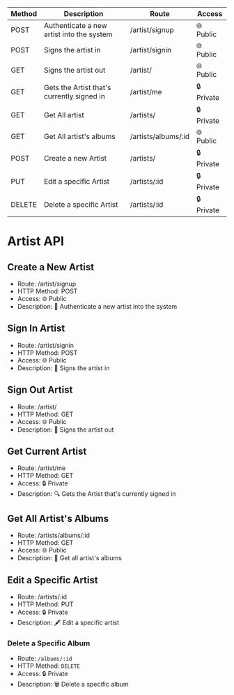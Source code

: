 
| Method | Description | Route | Access |
| ------ | ----------- | ----- | ------ |
| POST | Authenticate a new artist into the system | /artist/signup | 🌐 Public |
| POST | Signs the artist in | /artist/signin | 🌐 Public |
| GET | Signs the artist out | /artist/ | 🌐 Public |
| GET | Gets the Artist that's currently signed in | /artist/me | 🔒 Private |
| GET | Get All artist | /artists/ | 🔒 Private |
| GET | Get All artist's albums | /artists/albums/:id | 🌐 Public |
| POST | Create a new Artist | /artists/ | 🔒 Private |
| PUT | Edit a specific Artist | /artists/:id | 🔒 Private |
| DELETE | Delete a specific Artist | /artists/:id | 🔒 Private |

# Artist API

## Create a New Artist
- Route: /artist/signup
- HTTP Method: POST
- Access: 🌐 Public
- Description: 📝 Authenticate a new artist into the system

## Sign In Artist
- Route: /artist/signin
- HTTP Method: POST
- Access: 🌐 Public
- Description: 🚪 Signs the artist in

## Sign Out Artist
- Route: /artist/
- HTTP Method: GET
- Access: 🌐 Public
- Description: 🔑 Signs the artist out

## Get Current Artist
- Route: /artist/me
- HTTP Method: GET
- Access: 🔒 Private
- Description: 🔍 Gets the Artist that's currently signed in

## Get All Artist's Albums
- Route: /artists/albums/:id
- HTTP Method: GET
- Access: 🌐 Public
- Description: 📖 Get all artist's albums

## Edit a Specific Artist
- Route: /artists/:id
- HTTP Method: PUT
- Access: 🔒 Private
- Description: 🖋️ Edit a specific artist

### Delete a Specific Album

* Route: `/albums/:id`
* HTTP Method: `DELETE`
* Access: 🔒 Private
* Description: 🗑️ Delete a specific album